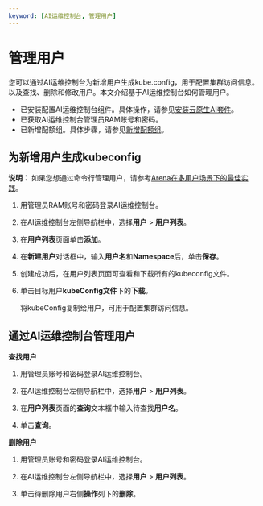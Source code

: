 ```yaml
---
keyword: [AI运维控制台, 管理用户]
---
```


# 管理用户

您可以通过AI运维控制台为新增用户生成kube.config，用于配置集群访问信息。以及查找、删除和修改用户。本文介绍基于AI运维控制台如何管理用户。

-   已安装配置AI运维控制台组件。具体操作，请参见[安装云原生AI套件](/cn.zh-CN/云原生AI用户指南/环境准备/安装云原生AI套件.md)。
-   已获取AI运维控制台管理员RAM账号和密码。
-   已新增配额组。具体步骤，请参见[新增配额组](/cn.zh-CN/云原生AI用户指南/AI运维控制台/管理弹性配额组.md)。

## 为新增用户生成kubeconfig

**说明：** 如果您想通过命令行管理用户，请参考[Arena在多用户场景下的最佳实践](/cn.zh-CN/解决方案/AI解决方案/Arena在多用户场景下的最佳实践.md)。

1.  用管理员RAM账号和密码登录AI运维控制台。

2.  在AI运维控制台左侧导航栏中，选择**用户** \> **用户列表**。

3.  在**用户列表**页面单击**添加**。

4.  在**新建用户**对话框中，输入**用户名**和**Namespace**后，单击**保存**。

5.  创建成功后，在用户列表页面可查看和下载所有的kubeconfig文件。

6.  单击目标用户**kubeConfig文件**下的**下载**。

    将kubeConfig复制给用户，可用于配置集群访问信息。


## 通过AI运维控制台管理用户

**查找用户**

1.  用管理员账号和密码登录AI运维控制台。

2.  在AI运维控制台左侧导航栏中，选择**用户** \> **用户列表**。

3.  在**用户列表**页面的**查询**文本框中输入待查找**用户名**。

4.  单击**查询**。


**删除用户**

1.  用管理员账号和密码登录AI运维控制台。

2.  在AI运维控制台左侧导航栏中，选择**用户** \> **用户列表**。

3.  单击待删除用户右侧**操作**列下的**删除**。


